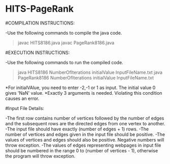 # HITS-PageRank

#COMPILATION INSTRUCTIONS:

-Use the following commands to compile the java code.

>javac HITS8186.java
>javac PageRank8186.java


#EXECUTION INSTRUCTIONS:

-Use the following commands to run the compiled code.

>java HITS8186        NumberOfIterations   initialValue   InputFileName.txt
>java PageRank8186    NumberOfIterations   initialValue   InputFileName.txt


*For initialVAlue, you need to enter -2,-1 or 1 as input. The initial value 0 gives 'NaN' value.
*Exactly 3 arguments is needed. Violating this condition causes an error.


#Input File Details:

-The first row contains number of vertices followed by the number of edges and the subsequent rows are the directed edges from one vertex to another. 
-The input file should have exactly (number of edges + 1) rows.
-The number of vertices and edges given in the input file should be positive.
-The values of vertices and edges should also be positive. Negative numbers will throw exception.
-The values of edges representing webpages in input file should be numbered in the range 0 to (number of vertices - 1), otherwise the program will throw exception.

